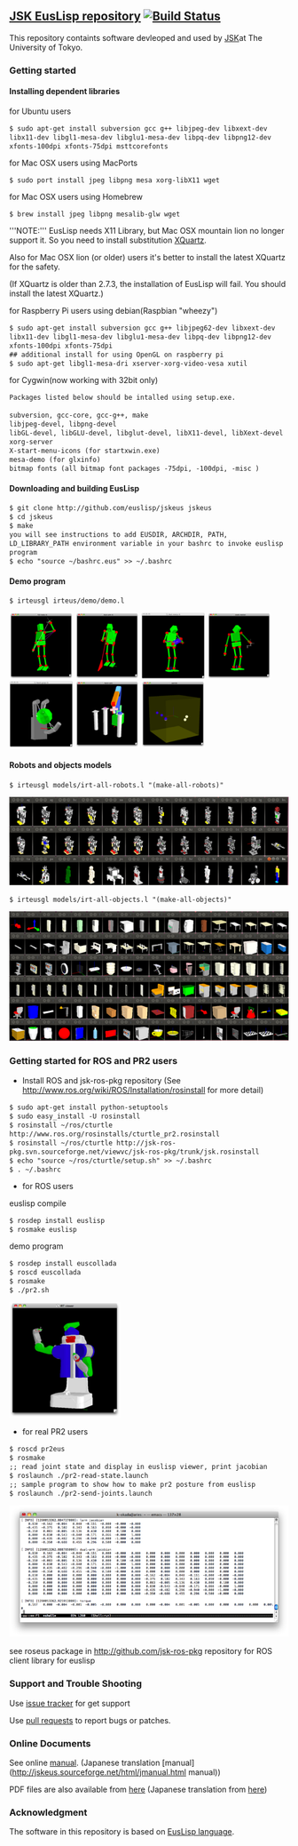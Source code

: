 ## [JSK EusLisp repository](http://jskeus.sourceforge.net) [![Build Status](https://travis-ci.org/euslisp/jskeus.png?branch=master)](https://travis-ci.org/euslisp/jskeus)


This repository containts software devleoped and used by [JSK](http://www.jsk.t.u-tokyo.ac.jp )at The University of Tokyo.

### Getting started

#### Installing dependent libraries

for Ubuntu users
```
$ sudo apt-get install subversion gcc g++ libjpeg-dev libxext-dev libx11-dev libgl1-mesa-dev libglu1-mesa-dev libpq-dev libpng12-dev xfonts-100dpi xfonts-75dpi msttcorefonts
```
for Mac OSX users using MacPorts
```
$ sudo port install jpeg libpng mesa xorg-libX11 wget
```
for Mac OSX users using Homebrew
```
$ brew install jpeg libpng mesalib-glw wget
```

'''NOTE:'''
EusLisp needs X11 Library, but Mac OSX mountain lion no longer support it. So you need to install substitution [XQuartz](http://xquartz.macosforge.org/landing/).

Also for Mac OSX lion (or older) users it's better to install the latest XQuartz for the safety.

(If XQuartz is older than 2.7.3, the installation of EusLisp will fail. You should install the latest XQuartz.)


for Raspberry Pi users using debian(Raspbian "wheezy")
```
$ sudo apt-get install subversion gcc g++ libjpeg62-dev libxext-dev libx11-dev libgl1-mesa-dev libglu1-mesa-dev libpq-dev libpng12-dev xfonts-100dpi xfonts-75dpi
## additional install for using OpenGL on raspberry pi
$ sudo apt-get libgl1-mesa-dri xserver-xorg-video-vesa xutil
```
for Cygwin(now working with 32bit only)
```
Packages listed below should be intalled using setup.exe.

subversion, gcc-core, gcc-g++, make
libjpeg-devel, libpng-devel
libGL-devel, libGLU-devel, libglut-devel, libX11-devel, libXext-devel
xorg-server
X-start-menu-icons (for startxwin.exe)
mesa-demo (for glxinfo)
bitmap fonts (all bitmap font packages -75dpi, -100dpi, -misc )
```


#### Downloading and building EusLisp
```
$ git clone http://github.com/euslisp/jskeus jskeus
$ cd jskeus
$ make
you will see instructions to add EUSDIR, ARCHDIR, PATH, LD_LIBRARY_PATH environment variable in your bashrc to invoke euslisp program
$ echo "source ~/bashrc.eus" >> ~/.bashrc
```

#### Demo program
```
$ irteusgl irteus/demo/demo.l
```

![full-body-ik](images/Full-body-ik.png)
![dual-arm-ik](images/Dual-arm-ik.png)
![dual-manip-ik](images/Dual-manip-ik.png)
![crank-motion](images/Crank-motion.png)
![hand-grasp](images/Hand-grasp.png)
![hanoi-arm](images/Hanoi-arm.png)
![particle](images/Particle.png)

#### Robots and objects models
```
$ irteusgl models/irt-all-robots.l "(make-all-robots)"
```
![all robots](images/irt-all-robots.png)

```
$ irteusgl models/irt-all-objects.l "(make-all-objects)"
```
![all objects](images/irt-all-objects.png)

### Getting started for ROS and PR2 users

* Install ROS and jsk-ros-pkg repository (See http://www.ros.org/wiki/ROS/Installation/rosinstall for more detail)
```
$ sudo apt-get install python-setuptools
$ sudo easy_install -U rosinstall
$ rosinstall ~/ros/cturtle http://www.ros.org/rosinstalls/cturtle_pr2.rosinstall
$ rosinstall ~/ros/cturtle http://jsk-ros-pkg.svn.sourceforge.net/viewvc/jsk-ros-pkg/trunk/jsk.rosinstall
$ echo "source ~/ros/cturtle/setup.sh" >> ~/.bashrc
$ . ~/.bashrc
```

* for ROS users

euslisp compile
```
$ rosdep install euslisp
$ rosmake euslisp
```
demo program
```
$ rosdep install euscollada
$ roscd euscollada
$ rosmake
$ ./pr2.sh
```

![./pr2.sh](images/Pr2eus.png)

* for real PR2 users
```
$ roscd pr2eus
$ rosmake
;; read joint state and display in euslisp viewer, print jacobian
$ roslaunch ./pr2-read-state.launch
;; sample program to show how to make pr2 posture from euslisp
$ roslaunch ./pr2-send-joints.launch
```

![./pr2-read-state.launch](images/Pr2-read-state.png)


see roseus package in http://github.com/jsk-ros-pkg repository for ROS client library for euslisp

### Support and Trouble Shooting


Use [issue tracker](https://github.com/euslisp/jskeus/issues) for get support

Use [pull requests](https://github.com/euslisp/jskeus/pulls) to report bugs or patches.

### Online Documents


See online [manual](http://jskeus.sourceforge.net/html/manual.html). (Japanese translation [manual](http://jskeus.sourceforge.net/html/jmanual.html manual))

PDF files are also available from [here](https://svn.code.sf.net/p/euslisp/code/trunk/EusLisp/doc/latex/manual.pdf) (Japanese translation from [here](https://svn.code.sf.net/p/euslisp/code/trunk/EusLisp/doc/jlatex/jmanual.pdf))

### Acknowledgment

The software in this repository is based on [EusLisp language](http://euslisp.sourceforge.net).
